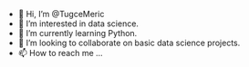 - 👋 Hi, I’m @TugceMeric
- 👀 I’m interested in data science.
- 🌱 I’m currently learning Python.
- 💞️ I’m looking to collaborate on basic data science projects.
- 📫 How to reach me ...

<!---
TugceMeric/TugceMeric is a ✨ special ✨ repository because its `README.md` (this file) appears on your GitHub profile.
You can click the Preview link to take a look at your changes.
--->
